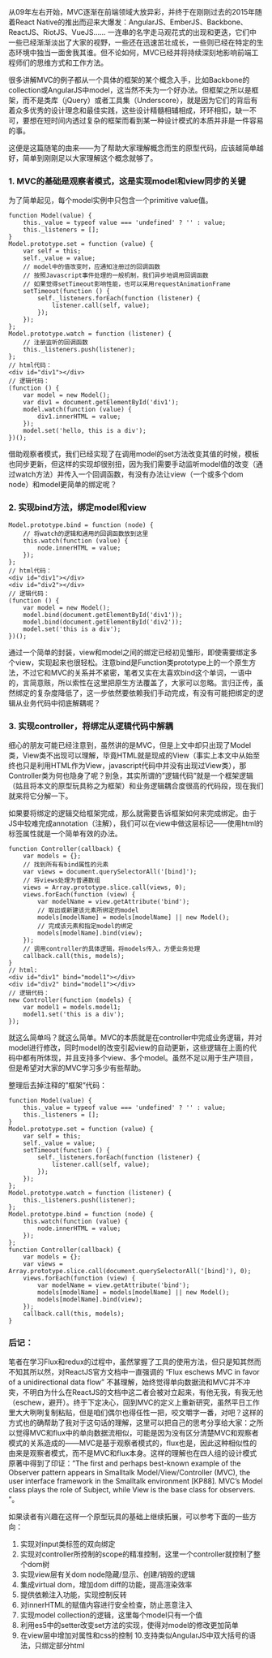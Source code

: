 从09年左右开始，MVC逐渐在前端领域大放异彩，并终于在刚刚过去的2015年随着React Native的推出而迎来大爆发：AngularJS、EmberJS、Backbone、ReactJS、RiotJS、VueJS…… 一连串的名字走马观花式的出现和更迭，它们中一些已经渐渐淡出了大家的视野，一些还在迅速茁壮成长，一些则已经在特定的生态环境中独当一面舍我其谁。但不论如何，MVC已经并将持续深刻地影响前端工程师们的思维方式和工作方法。

很多讲解MVC的例子都从一个具体的框架的某个概念入手，比如Backbone的collection或AngularJS中model，这当然不失为一个好办法。但框架之所以是框架，而不是类库（jQuery）或者工具集（Underscore），就是因为它们的背后有着众多优秀的设计理念和最佳实践，这些设计精髓相辅相成，环环相扣，缺一不可，要想在短时间内透过复杂的框架而看到某一种设计模式的本质并非是一件容易的事。

这便是这篇随笔的由来——为了帮助大家理解概念而生的原型代码，应该越简单越好，简单到刚刚足以大家理解这个概念就够了。

### 1. MVC的基础是观察者模式，这是实现model和view同步的关键

为了简单起见，每个model实例中只包含一个primitive value值。

~~~
function Model(value) {
    this._value = typeof value === 'undefined' ? '' : value;
    this._listeners = [];
}
Model.prototype.set = function (value) {
    var self = this;
    self._value = value;
    // model中的值改变时，应通知注册过的回调函数
    // 按照Javascript事件处理的一般机制，我们异步地调用回调函数
    // 如果觉得setTimeout影响性能，也可以采用requestAnimationFrame
    setTimeout(function () {
        self._listeners.forEach(function (listener) {
            listener.call(self, value);
        });
    });
};
Model.prototype.watch = function (listener) {
    // 注册监听的回调函数
    this._listeners.push(listener);
};
// html代码：
<div id="div1"></div>
// 逻辑代码：
(function () {
    var model = new Model();
    var div1 = document.getElementById('div1');
    model.watch(function (value) {
        div1.innerHTML = value;
    });
    model.set('hello, this is a div');
})();
~~~
借助观察者模式，我们已经实现了在调用model的set方法改变其值的时候，模板也同步更新，但这样的实现却很别扭，因为我们需要手动监听model值的改变（通过watch方法）并传入一个回调函数，有没有办法让view（一个或多个dom node）和model更简单的绑定呢？

### 2. 实现bind方法，绑定model和view

~~~
Model.prototype.bind = function (node) {
    // 将watch的逻辑和通用的回调函数放到这里
    this.watch(function (value) {
        node.innerHTML = value;
    });
};
// html代码：
<div id="div1"></div>
<div id="div2"></div>
// 逻辑代码：
(function () {
    var model = new Model();
    model.bind(document.getElementById('div1'));
    model.bind(document.getElementById('div2'));
    model.set('this is a div');
})();
~~~
通过一个简单的封装，view和model之间的绑定已经初见雏形，即使需要绑定多个view，实现起来也很轻松。注意bind是Function类prototype上的一个原生方法，不过它和MVC的关系并不紧密，笔者又实在太喜欢bind这个单词，一语中的，言简意赅，所以索性在这里把原生方法覆盖了，大家可以忽略。言归正传，虽然绑定的复杂度降低了，这一步依然要依赖我们手动完成，有没有可能把绑定的逻辑从业务代码中彻底解耦呢？

### 3. 实现controller，将绑定从逻辑代码中解耦

细心的朋友可能已经注意到，虽然讲的是MVC，但是上文中却只出现了Model类，View类不出现可以理解，毕竟HTML就是现成的View（事实上本文中从始至终也只是利用HTML作为View，javascript代码中并没有出现过View类），那Controller类为何也隐身了呢？别急，其实所谓的”逻辑代码”就是一个框架逻辑（姑且将本文的原型玩具称之为框架）和业务逻辑耦合度很高的代码段，现在我们就来将它分解一下。

如果要将绑定的逻辑交给框架完成，那么就需要告诉框架如何来完成绑定。由于JS中较难完成annotation（注解），我们可以在view中做这层标记——使用html的标签属性就是一个简单有效的办法。

~~~
function Controller(callback) {
    var models = {};
    // 找到所有有bind属性的元素
    var views = document.querySelectorAll('[bind]');
    // 将views处理为普通数组
    views = Array.prototype.slice.call(views, 0);
    views.forEach(function (view) {
        var modelName = view.getAttribute('bind');
        // 取出或新建该元素所绑定的model
        models[modelName] = models[modelName] || new Model();
        // 完成该元素和指定model的绑定
        models[modelName].bind(view);
    });
    // 调用controller的具体逻辑，将models传入，方便业务处理
    callback.call(this, models);
}
// html:
<div id="div1" bind="model1"></div>
<div id="div2" bind="model1"></div>
// 逻辑代码：
new Controller(function (models) {
    var model1 = models.model1;
    model1.set('this is a div');
});
~~~

就这么简单吗？就这么简单。MVC的本质就是在controller中完成业务逻辑，并对model进行修改，同时model的改变引起view的自动更新，这些逻辑在上面的代码中都有所体现，并且支持多个view、多个model。虽然不足以用于生产项目，但是希望对大家的MVC学习多少有些帮助。

整理后去掉注释的”框架”代码：

~~~
function Model(value) {
    this._value = typeof value === 'undefined' ? '' : value;
    this._listeners = [];
}
Model.prototype.set = function (value) {
    var self = this;
    self._value = value;
    setTimeout(function () {
        self._listeners.forEach(function (listener) {
            listener.call(self, value);
        });
    });
};
Model.prototype.watch = function (listener) {
    this._listeners.push(listener);
};
Model.prototype.bind = function (node) {
    this.watch(function (value) {
        node.innerHTML = value;
    });
};
function Controller(callback) {
    var models = {};
    var views = Array.prototype.slice.call(document.querySelectorAll('[bind]'), 0);
    views.forEach(function (view) {
        var modelName = view.getAttribute('bind');
        models[modelName] = models[modelName] || new Model();
        models[modelName].bind(view);
    });
    callback.call(this, models);
}
~~~

### 后记：

笔者在学习Flux和redux的过程中，虽然掌握了工具的使用方法，但只是知其然而不知其所以然，对ReactJS官方文档中一直强调的 “Flux eschews MVC in favor of a unidirectional data flow” 不甚理解，始终觉得单向数据流和MVC并不冲突，不明白为什么在ReactJS的文档中这二者会被对立起来，有他无我，有我无他（eschew，避开）。终于下定决心，回到MVC的定义上重新研究，虽然平日工作里大大咧咧复制粘贴，但是咱们偶尔也得任性一把，咬文嚼字一番，对吧？这样的方式也的确帮助了我对于这句话的理解，这里可以把自己的思考分享给大家：之所以觉得MVC和flux中的单向数据流相似，可能是因为没有区分清楚MVC和观察者模式的关系造成的——MVC是基于观察者模式的，flux也是，因此这种相似性的由来是观察者模式，而不是MVC和flux本身。这样的理解也在四人组的设计模式原著中得到了印证：”The first and perhaps best-known example of the Observer pattern appears in Smalltalk Model/View/Controller (MVC), the user interface framework in the Smalltalk environment [KP88]. MVC’s Model class plays the role of Subject, while View is the base class for observers. ”。

如果读者有兴趣在这样一个原型玩具的基础上继续拓展，可以参考下面的一些方向：

1. 实现对input类标签的双向绑定
2. 实现对controller所控制的scope的精准控制，这里一个controller就控制了整个dom树
3. 实现view层有关dom node隐藏/显示、创建/销毁的逻辑
4. 集成virtual dom，增加dom diff的功能，提高渲染效率
5. 提供依赖注入功能，实现控制反转
6. 对innerHTML的赋值内容进行安全检查，防止恶意注入
7. 实现model collection的逻辑，这里每个model只有一个值
8. 利用es5中的setter改变set方法的实现，使得对model的修改更加简单
9. 在view层中增加对属性和css的控制
10.支持类似AngularJS中双大括号的语法，只绑定部分html
